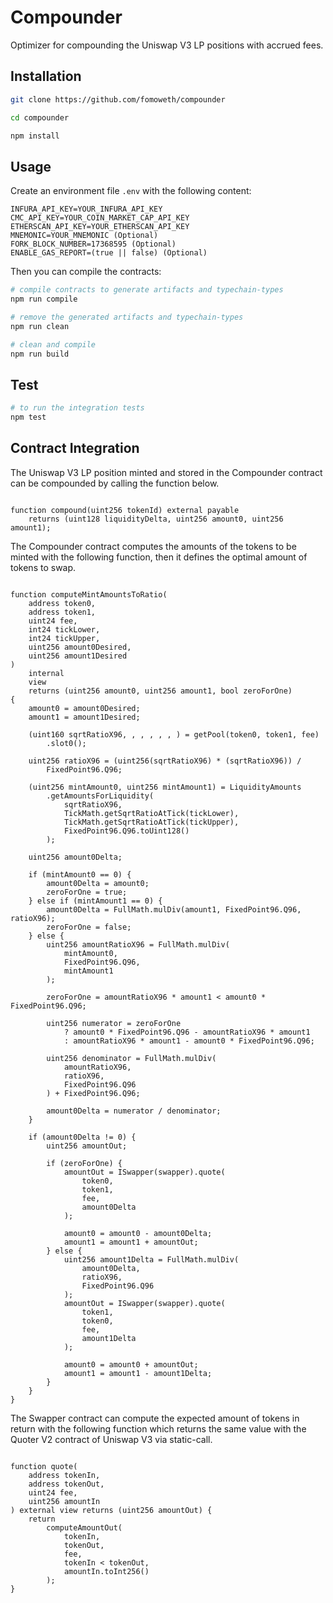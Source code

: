 # Compounder

Optimizer for compounding the Uniswap V3 LP positions with accrued fees.

## Installation

```bash
git clone https://github.com/fomoweth/compounder

cd compounder

npm install
```

## Usage

Create an environment file `.env` with the following content:

```text
INFURA_API_KEY=YOUR_INFURA_API_KEY
CMC_API_KEY=YOUR_COIN_MARKET_CAP_API_KEY
ETHERSCAN_API_KEY=YOUR_ETHERSCAN_API_KEY
MNEMONIC=YOUR_MNEMONIC (Optional)
FORK_BLOCK_NUMBER=17368595 (Optional)
ENABLE_GAS_REPORT=(true || false) (Optional)
```

Then you can compile the contracts:

```bash
# compile contracts to generate artifacts and typechain-types
npm run compile

# remove the generated artifacts and typechain-types
npm run clean

# clean and compile
npm run build
```

## Test

```bash
# to run the integration tests
npm test
```

## Contract Integration

The Uniswap V3 LP position minted and stored in the Compounder contract can be compounded by calling the function below.

```solidity

function compound(uint256 tokenId) external payable
	returns (uint128 liquidityDelta, uint256 amount0, uint256 amount1);

```

The Compounder contract computes the amounts of the tokens to be minted with the following function, then it defines the optimal amount of tokens to swap.

```solidity

function computeMintAmountsToRatio(
	address token0,
	address token1,
	uint24 fee,
	int24 tickLower,
	int24 tickUpper,
	uint256 amount0Desired,
	uint256 amount1Desired
)
	internal
	view
	returns (uint256 amount0, uint256 amount1, bool zeroForOne)
{
	amount0 = amount0Desired;
	amount1 = amount1Desired;

	(uint160 sqrtRatioX96, , , , , , ) = getPool(token0, token1, fee)
		.slot0();

	uint256 ratioX96 = (uint256(sqrtRatioX96) * (sqrtRatioX96)) /
		FixedPoint96.Q96;

	(uint256 mintAmount0, uint256 mintAmount1) = LiquidityAmounts
		.getAmountsForLiquidity(
			sqrtRatioX96,
			TickMath.getSqrtRatioAtTick(tickLower),
			TickMath.getSqrtRatioAtTick(tickUpper),
			FixedPoint96.Q96.toUint128()
		);

	uint256 amount0Delta;

	if (mintAmount0 == 0) {
		amount0Delta = amount0;
		zeroForOne = true;
	} else if (mintAmount1 == 0) {
		amount0Delta = FullMath.mulDiv(amount1, FixedPoint96.Q96, ratioX96);
		zeroForOne = false;
	} else {
		uint256 amountRatioX96 = FullMath.mulDiv(
			mintAmount0,
			FixedPoint96.Q96,
			mintAmount1
		);

		zeroForOne = amountRatioX96 * amount1 < amount0 * FixedPoint96.Q96;

		uint256 numerator = zeroForOne
			? amount0 * FixedPoint96.Q96 - amountRatioX96 * amount1
			: amountRatioX96 * amount1 - amount0 * FixedPoint96.Q96;

		uint256 denominator = FullMath.mulDiv(
			amountRatioX96,
			ratioX96,
			FixedPoint96.Q96
		) + FixedPoint96.Q96;

		amount0Delta = numerator / denominator;
	}

	if (amount0Delta != 0) {
		uint256 amountOut;

		if (zeroForOne) {
			amountOut = ISwapper(swapper).quote(
				token0,
				token1,
				fee,
				amount0Delta
			);

			amount0 = amount0 - amount0Delta;
			amount1 = amount1 + amountOut;
		} else {
			uint256 amount1Delta = FullMath.mulDiv(
				amount0Delta,
				ratioX96,
				FixedPoint96.Q96
			);
			amountOut = ISwapper(swapper).quote(
				token1,
				token0,
				fee,
				amount1Delta
			);

			amount0 = amount0 + amountOut;
			amount1 = amount1 - amount1Delta;
		}
	}
}

```

The Swapper contract can compute the expected amount of tokens in return with the following function which returns the same value with the Quoter V2 contract of Uniswap V3 via static-call.

```solidity

function quote(
	address tokenIn,
	address tokenOut,
	uint24 fee,
	uint256 amountIn
) external view returns (uint256 amountOut) {
	return
		computeAmountOut(
			tokenIn,
			tokenOut,
			fee,
			tokenIn < tokenOut,
			amountIn.toInt256()
		);
}

```
